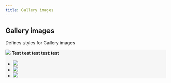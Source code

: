 ```yaml
---
title: Gallery images    
---
```


## Gallery images   ##

Defines styles for Gallery images
<div class="row">
    <div class="column-tablet-6" style="background-color: #f6f6f6;">
        <div class="gallery-images" data-gallery-images>
            <div class="gallery-image">
                <img src="https://staging.shop.t-mobile.nl/image/00083/m5article/305-apple-iphone-x-spacegrey-front-back-dubbel.png" data-gallery-image>
                <strong class="sticker text-white text-center text-uppercase">Test test test test test</strong>
            </div>
            <ul class="gallery-images-thumbnails">
                <li class="gallery-images-thumbnail is-active" data-gallery-images-thumbnail>
                    <img src="https://staging.shop.t-mobile.nl/image/00083/m5article/305-apple-iphone-x-spacegrey-front-back-dubbel.png" >
                </li>
                <li class="gallery-images-thumbnail" data-gallery-images-thumbnail>
                    <img src="https://shop.t-mobile.nl/image/00083/m5article/305-apple-iphone-x-spacegrey-front.png" >
                </li>
                <li class="gallery-images-thumbnail" data-gallery-images-thumbnail>
                    <img src="https://staging.shop.t-mobile.nl/image/00083/m5article/305-apple-iphone-x-spacegrey-front-back-dubbel.png" >
                </li>
            </ul>
        </div>
    </div>
</div>